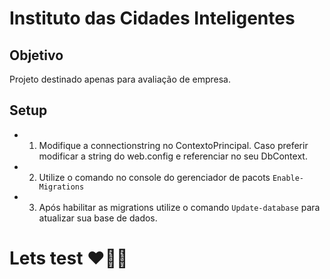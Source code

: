 # Instituto das Cidades Inteligentes

## Objetivo
Projeto destinado apenas para avaliação de empresa.

## Setup 

- 1. Modifique a connectionstring no ContextoPrincipal. Caso preferir modificar a string do web.config e referenciar no seu DbContext.
- 2. Utilize o comando no console do gerenciador de pacots `Enable-Migrations`
- 3. Após habilitar as migrations utilize o comando `Update-database` para atualizar sua base de dados.

# Lets test ❤️‍🔥🚀
